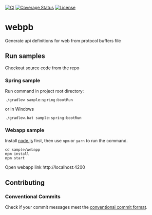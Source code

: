 [![CI](https://github.com/linqu-tech/webpb/actions/workflows/ci.yml/badge.svg)](https://github.com/linqu-tech/webpb/actions/workflows/ci.yml)
[![Coverage Status](https://coveralls.io/repos/github/linqu-tech/webpb/badge.svg?branch=master)](https://coveralls.io/github/linqu-tech/webpb?branch=master)
[![License](http://img.shields.io/:license-apache-brightgreen.svg)](http://www.apache.org/licenses/LICENSE-2.0.html)

# webpb

Generate api definitions for web from protocol buffers file

## Run samples

Checkout source code from the repo

### Spring sample

Run command in project root directory:

```shell
./gradlew sample:spring:bootRun
```

or in Windows

```shell
./gradlew.bat sample:spring:bootRun
```

### Webapp sample

Install [node.js](https://nodejs.org/en/) first, then use `npm` or `yarn` to run the command.

```shell
cd sample/webapp
npm install
npm start
```

Open webapp link http://localhost:4200

## Contributing

### Conventional Commits

Check if your commit messages meet the [conventional commit format](https://conventionalcommits.org).
